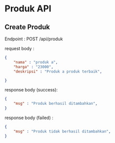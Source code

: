 # Produk API 

## Create Produk
Endpoint : POST /api/produk

request body :
```json
{
    "nama" : "produk a",
    "harga" : "23000",
    "deskripsi" : "Produk a produk terbaik",

}
```

response body (success):
```json
{
    "msg" : "Produk berhasil ditambahkan",
}
```

response body (failed) :
```json
{
    "msg" : "Produk tidak berhasil ditambahkan",
}
```


